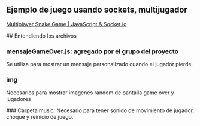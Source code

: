 ## Ejemplo de juego usando sockets, multijugador 
[Multiplayer Snake Game | JavaScript & Socket.io](https://www.youtube.com/watch?v=ppcBIHv_ZPs)


## Entendiendo los archivos

### mensajeGameOver.js: agregado por el grupo del proyecto
Se utiliza para mostrar un mensaje personalizado cuando el jugador pierde.


### img
Necesarios para mostrar imagenes random de pantalla game over y jugadores

### Carpeta music:
Necesario para tener sonido de movimiento de jugador, choque y reinicio de juego.
